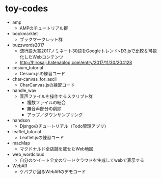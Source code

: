 # toy-codes

- amp
	- AMPのチュートリアル群
- bookmarklet
	- ブックマークレット群
- buzzwords2017
	- 流行語大賞2017ノミネート30語をGoogleトレンド×D3.jsで比較＆可視化したWebコンテンツ
	- http://hirosaji.hatenablog.com/entry/2017/11/30/204128
- cesium_tutorial
	- Cesium.jsの練習コード
- char-canvas_for_ascii
	- CharCanvas.jsの練習コード
- handle_wav
	- 音声ファイルを操作するスクリプト群
		- 複数ファイルの結合
		- 無音声部分の削除
		- アップ／ダウンサンプリング
- handson
	- Djsngoのチュートリアル（Todo管理アプリ）
- leaflet_tutorial
	- Leaflet.jsの練習コード
- macMap
	- マクドナルド全店舗を載せたWeb地図
- web_wordcloud
	- 自分のツイート全文のワードクラウドを生成してwebで表示する
- WebAR
	- ケバブが回るWebARのデモコード
